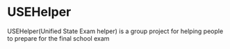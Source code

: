 # USEHelper
USEHelper(Unified State Exam helper) is a group project for helping people to prepare for the final school exam
